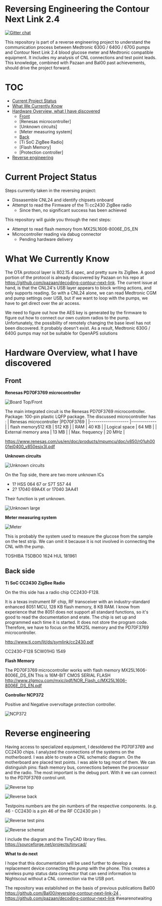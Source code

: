 #  Reversing Engineering the Contour Next Link 2.4

[![Gitter chat](https://badges.gitter.im/medtronic-flash/Lobby.png)](https://gitter.im/medtronic-flash/Lobby)

This repository is part of a reverse engineering project to understand the communication process between Medtronic 630G / 640G / 670G pumps and Contour Next Link 2.4 blood glucose meter and Medtronic compatible equipment. It includes my analysis of CNL connections and test point leads. This knowledge, combined with Pazaan and Bal00 past achievements, should drive the project forward.

TOC
===
  * [Current Project Status](#current-project-status)
  * [What We Currently Know](#what-we-currently-know)
  * [Hardware Overview, what I have discovered](#hardware-overview-what-i-have-discovered)
    * [Front](#front)
    * [Renesas microcontroller]
    * [Unknown circuits]
    * [Meter measuring system]
    * [Back](#back)
    * [Ti SoC ZigBee Radio]
    * [Flash Memory]
    * [Protection controller]
  * [Reverse engineering](#Reverse-engineering)
    

Current Project Status
======================
Steps currently taken in the reversing project:
 * Dissasemble CNL24 and identify chipsets onboard
 * Attempt to read the Firmware of the Ti cc2430 ZigBee radio
   *  Since then, no significant success has been achieved

This repository will guide you through the next steps:
  * Attempt to read flash memory from MX25L1606-8006E_DS_EN
  * Microcontroller reading via dabug connector
    * Pending hardware delivery
	

What We Currently Know
======================
The OTA protocol layer is 802.15.4 spec, and pretty sure its ZigBee. A good portion of the protocol is already discovered by Pazaan on his repo at https://github.com/pazaan/decoding-contour-next-link. The current issue at hand, is that the CNL24's USB layer appears to block writing actions, and only supports reading. So with a CNL24 alone, we can read Medtronic CGM and pump settings over USB, but if we want to loop with the pumps, we have to get direct over the air access.

We need to figure out how the AES key is generated by the firmware to figure out how to connect our own custom radios to the pump. Unfortunately, the possibility of remotely changing the base level has not been discovered. It probably doesn't exist. As a result, Medtronic 630G / 640G pumps may not be suitable for OpenAPS solutions

Hardware Overview, what I have discovered
=================

## Front

**Renesas PD70F3769 microcontroller**

![Board Top/Front](https://github.com/szpaku80/reverse-engineering-contour-next-link-24/blob/main/board_top.jpg)

The main integrated circuit is the Renesas PD70F3769 microcontroller. Package: 100-pin plastic LQFP package.
 The discussed microcontroller has :
 | Renesas microcontroller |PD70F3769 |
 |-------------------- |------------- |
 | flash memory512 KB    | 512 KB     |
 | RAM                   | 40 KB      |
 | Logical space         | 64 MB      |
 | External memory area  | 13 MB      |
 | Max. frequency        | 20 MHz     |
 
 https://www.renesas.com/us/en/doc/products/mpumcu/doc/v850/r01uh0001ej0400_v850esjx3l.pdf
 
 


**Unknown circuits**

![Unknown circuits](https://github.com/szpaku80/reverse-engineering-contour-next-link-24/blob/main/Unknown.jpg)

On the Top side, there are two more unknown ICs
 * 1?  HSS 064 67  or  S7T S57 44
 * 2?  17040 69A4X  or 17040 3AA41
 
Their function is yet unknown.

![Unknown large](https://github.com/szpaku80/reverse-engineering-contour-next-link-24/blob/main/Unknown_large.jpg)


**Meter measuring system**

![Meter](https://github.com/szpaku80/reverse-engineering-contour-next-link-24/blob/main/board_meter.jpg)


This is probably the system used to measure the glucose from the sample on the test strip. We can omit it because it is not involved in connecting the CNL with the pump.

TOSHIBA
T5DBO0
1624 HUL
181961



## Back side

**Ti SoC CC2430 ZigBee Radio**



On the this side has a radio chip CC2430-F128. 

It is a texas instrument RF chip, RF transceiver with an industry-standard enhanced 8051 MCU, 128 KB flash memory, 8 KB RAM.
I know from experience that the 8051 does not support all standard functions, so it's good to read the documentation and erate.
The chip is set up and programmed each time it is started. It does not store the program code. Therefore, we have to focus on the MX25L memory and the PD70F3769 microcontroller.


http://www.ti.com/lit/ds/symlink/cc2430.pdf

CC2430-F128
5CW01HG
1549


**Flash Memory**
 
 The PD70F3769 microcontroller works with flash memory MX25L1606-8006E_DS_EN
 This is 16M-BIT CMOS SERIAL FLASH
http://www.zlgmcu.com/mxic/pdf/NOR_Flash_c/MX25L1606-8006E_DS_EN.pdf




**Controller NCP372**

Positive and Negative overvoltage protection controller.  

![NCP372](https://github.com/szpaku80/reverse-engineering-contour-next-link-24/blob/main/NCP372.jpg)



Reverse engineering
=========
Having access to specialized equipment, I desoldered the PD70F3769 and CC2430 chips. I analyzed the connections of the systems on the motherboard. I was able to create a CNL schematic diagram.
On the motherboard are placed test points. I was able to tag most of them. We can distinguish pins: flash memory bus, connections between the processor and the radio. The most important is the debug port.
With it we can connect to the PD70F3769 control unit.

![Reverse top](https://github.com/szpaku80/reverse-engineering-contour-next-link-24/blob/main/Reverse_top.jpg)

![Reverse back](https://github.com/szpaku80/reverse-engineering-contour-next-link-24/blob/main/Reverse_back.jpg)

Testpoins numbers are the pin numbers of the respective components. (e.g. 46 - CC2430 is a pin 46 of the RF CC2430 pin )


![Reverse test pins](https://github.com/szpaku80/reverse-engineering-contour-next-link-24/blob/main/m_CNL_PCB_test_pins.jpg)

![Reverse schemat](https://github.com/szpaku80/reverse-engineering-contour-next-link-24/blob/main/CNL_2.4%20_M.png)

I include the diagram and the TinyCAD library files.
https://sourceforge.net/projects/tinycad/

**What to do next**

I hope that this documentation will be used further to develop a replacement device connecting the pump with the phone. This creates a wireless pump status data connector that can send information to Nightscout without a CNL connection via the USB port.

The repository was established on the basis of previous publications Bal00 https://github.com/Bal00/reversing-contour-next-link-24 ,  https://github.com/pazaan/decoding-contour-next-link 
#wearenotwaiting 



